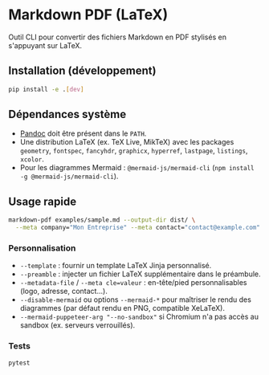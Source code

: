 # Markdown PDF (LaTeX)

Outil CLI pour convertir des fichiers Markdown en PDF stylisés en s'appuyant sur LaTeX.

## Installation (développement)

```bash
pip install -e .[dev]
```

## Dépendances système

- [Pandoc](https://pandoc.org/) doit être présent dans le `PATH`.
- Une distribution LaTeX (ex. TeX Live, MikTeX) avec les packages `geometry`, `fontspec`, `fancyhdr`, `graphicx`, `hyperref`, `lastpage`, `listings`, `xcolor`.
- Pour les diagrammes Mermaid : `@mermaid-js/mermaid-cli` (`npm install -g @mermaid-js/mermaid-cli`).

## Usage rapide

```bash
markdown-pdf examples/sample.md --output-dir dist/ \
  --meta company="Mon Entreprise" --meta contact="contact@example.com"
```

### Personnalisation

- `--template` : fournir un template LaTeX Jinja personnalisé.
- `--preamble` : injecter un fichier LaTeX supplémentaire dans le préambule.
- `--metadata-file` / `--meta cle=valeur` : en-tête/pied personnalisables (logo, adresse, contact...).
- `--disable-mermaid` ou options `--mermaid-*` pour maîtriser le rendu des diagrammes (par défaut rendu en PNG, compatible XeLaTeX).
- `--mermaid-puppeteer-arg "--no-sandbox"` si Chromium n'a pas accès au sandbox (ex. serveurs verrouillés).

### Tests

```bash
pytest
```
